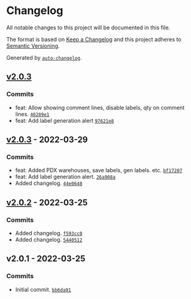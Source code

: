 # Changelog

All notable changes to this project will be documented in this file.

The format is based on [Keep a Changelog](https://keepachangelog.com/en/1.0.0/)
and this project adheres to [Semantic Versioning](https://semver.org/spec/v2.0.0.html).

Generated by [`auto-changelog`](https://github.com/CookPete/auto-changelog).

## [v2.0.3](https://github.com/UtahGooner/po-labels/compare/v2.0.3...v2.0.3)

### Commits

- feat: Allow showing comment lines, disable labels, qty on comment lines. [`40289e1`](https://github.com/UtahGooner/po-labels/commit/40289e14376df3112aeb63640c4e8f9fd5d6d50b)
- feat: Add label generation alert [`97621e8`](https://github.com/UtahGooner/po-labels/commit/97621e877d19836393f9f7e154cfdd5b76c33b85)

## [v2.0.3](https://github.com/UtahGooner/po-labels/compare/v2.0.2...v2.0.3) - 2022-03-29

### Commits

- feat: Added PDX warehouses, save labels, gen labels. etc. [`bf17207`](https://github.com/UtahGooner/po-labels/commit/bf17207195d71df431b0fea5c983f2d1f6ff901e)
- feat: Add label generation alert. [`26a908a`](https://github.com/UtahGooner/po-labels/commit/26a908ac01455ddb414c4bd031ab4cb1c14fa3db)
- Added changelog. [`44e0648`](https://github.com/UtahGooner/po-labels/commit/44e06487694349622bbc787a7da782be4060969f)

## [v2.0.2](https://github.com/UtahGooner/po-labels/compare/v2.0.1...v2.0.2) - 2022-03-25

### Commits

- Added changelog. [`f593cc0`](https://github.com/UtahGooner/po-labels/commit/f593cc0d6958415f51afd04c916c558c701f78c6)
- Added changelog. [`5440512`](https://github.com/UtahGooner/po-labels/commit/54405129f20c98d2931ad26b2042696d773b5b06)

## v2.0.1 - 2022-03-25

### Commits

- Initial commit. [`bb6da91`](https://github.com/UtahGooner/po-labels/commit/bb6da914591e05b22a66ca1f4225b00a20226ec2)

